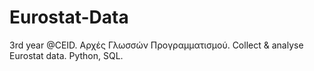# Eurostat-Data
3rd year @CEID. Αρχές Γλωσσών Προγραμματισμού. Collect &amp; analyse Eurostat data. Python, SQL.

